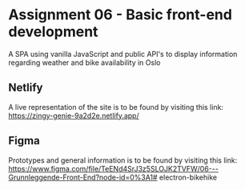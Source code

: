 # Assignment 06 - Basic front-end development
A SPA using vanilla JavaScript and public API's to display information regarding weather and bike availability in Oslo
## Netlify
A live representation of the site is to be found by visiting this link:
https://zingy-genie-9a2d2e.netlify.app/
## Figma
Prototypes and general information is to be found by visiting this link:
https://www.figma.com/file/TeENd4SrJ3z5SLOJK2TVFW/06---Grunnleggende-Front-End?node-id=0%3A1# electron-bikehike

